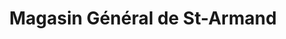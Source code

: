 ---
title: "Magasin Général de St-Armand"
url: /saint-armand/magasin-general-de-st-armand/
shop: convenience
---